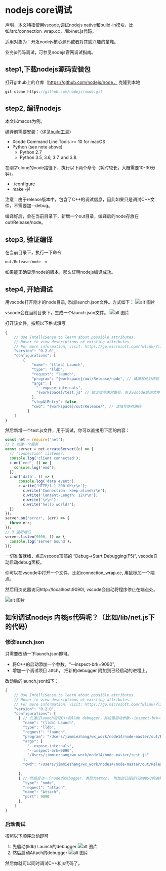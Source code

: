 # nodejs core调试
声明，本文特指使用vscode,调试nodejs native和build-in模块，比如/src/connection_wrap.cc，/lib/net.js代码。

适用对象为：开发nodejs核心源码或者对其感兴趣的童鞋。

业务js代码调试，可参见nodejs官网调试指南。

## step1,下载nodejs源码安装包
打开github上的仓库（https://github.com/nodejs/node， 克隆到本地

```js
git clone https://github.com/nodejs/node.git
```

## step2, 编译nodejs
本文以macos为例。

编译前需要安装：（详见[build工具](https://github.com/nodejs/node/blob/master/BUILDING.md)）
* Xcode Command Line Tools >= 10 for macOS
* Python (see note above)
    * Python 2.7
    * Python 3.5, 3.6, 3.7, and 3.8.


在刚才clone的node路径下，执行以下两个命令（耗时较长，大概需要10-30分钟）。
* ./configure
* make -j4

注意：由于release版本中，包含了C++的调试信息，因此如果只是调试C++文件，不需要加--debug。

编译好后，会在当前目录下，新增一个out目录，编译后的node存放在out/Release/node。

## step3, 验证编译
在当前目录下，执行一下命令
```js
out/Release/node -v
```

如果能正确显示node的版本，那么证明nodejs编译成功。

## step4, 开始调试

用vscode打开刚才的node目录, 添加launch.json文件。方式如下：
![alt 图片](../../img/addLaunchjson.png)

vscode会在当前目录下，生成一个launch.json文件。
![alt 图片](../../img/launchjson.png)

打开该文件，按照以下格式填写
```js
{
    // Use IntelliSense to learn about possible attributes.
    // Hover to view descriptions of existing attributes.
    // For more information, visit: https://go.microsoft.com/fwlink/?linkid=830387
    "version": "0.2.0",
    "configurations": [
        {
            "name": "(lldb) Launch",
            "type": "lldb",
            "request": "launch",
            "program": "{workspace}/out/Release/node", // 请填写绝对路径
            "args": [
              "--expose-internals",
              "{workspace}/test.js" // 建议填写绝对路径，告诉vscode启动文件
            ],
            "stopAtEntry": false,
            "cwd": "{workspace}/out/Release/", // 请填写绝对路径
          }
    ]
}
```

然后新增一个test.js文件，用于调试，你可以直接用下面的内容：

```js
const net = require('net');
// 2.创建一个服务
const server = net.createServer((c) => {
  // 'connection' listener.
  console.log('client connected');
  c.on('end', () => {
    console.log('end');
  });
  c.on('data', () => {
      console.log('data event');
      c.write('HTTP/1.1 200 OK\r\n');
        c.write('Connection: keep-alive\r\n');
        c.write('Content-Length: 12\r\n');
        c.write('\r\n');
        c.write('hello world!');
  })
});
server.on('error', (err) => {
  throw err;
});
// 3.监听端口
server.listen(9090, () => {
  console.log('server bound');
});
```

一切准备就绪，点击vscode顶部的  “Debug->Start Debugging(F5)”, vscode自动启动debug面板。

你可以在vscode中打开一个文件，比如connection_wrap.cc, 用鼠标加一个端点。

然后用浏览器访问http://localhost:9090/, vscode会自动将程序停止在端点处。

![alt 图片](../../img/debug.png)

## 如何调试nodejs 内核js代码呢？（比如/lib/net.js下的代码）

### 修改launch.json
只需要改动一下launch.json即可。

* 将C++的启动添加一个参数，"--inspect-brk=9090",
* 增加一个调试项目 attch， 把新的debugger 附加到已经启动的进程上。

改动后的launch.json如下：

```js
{
    // Use IntelliSense to learn about possible attributes.
    // Hover to view descriptions of existing attributes.
    // For more information, visit: https://go.microsoft.com/fwlink/?linkid=830387
    "version": "0.2.0",
    "configurations": [
      { // 先通过launch启动C++的lldb debugger，并设置启动参数--inspect-brk=9090
        "name": "(lldb) Launch",
        "type": "lldb",
        "request": "launch",
        "program": "/Users/jimmiezhang/wx_work/node14/node-master/out/Release/node",
        "args": [
          "--expose-internals",
          "--inspect-brk=9090",
          "/Users/jimmiezhang/wx_work/node14/node-master/test.js"
        ],
        "cwd": "/Users/jimmiezhang/wx_work/node14/node-master/out/Release/",
        
      },
      { // 然后启动一个node的debugger，类型为attch， 附加到已经运行的9090的进程上。
        "type": "node",
        "request": "attach",
        "name": "Attach",
        "port": 9090
      },
    ]
}
```

### 启动调试
按照以下顺序启动即可

1. 先启动(lldb) Launch的debugger
![alt 图片](../../img/debuglldb.png)
2. 然后启动Attach的debugger
![alt 图片](../../img/debugattch.png)

然后你就可以同时调试C++和js代码了。